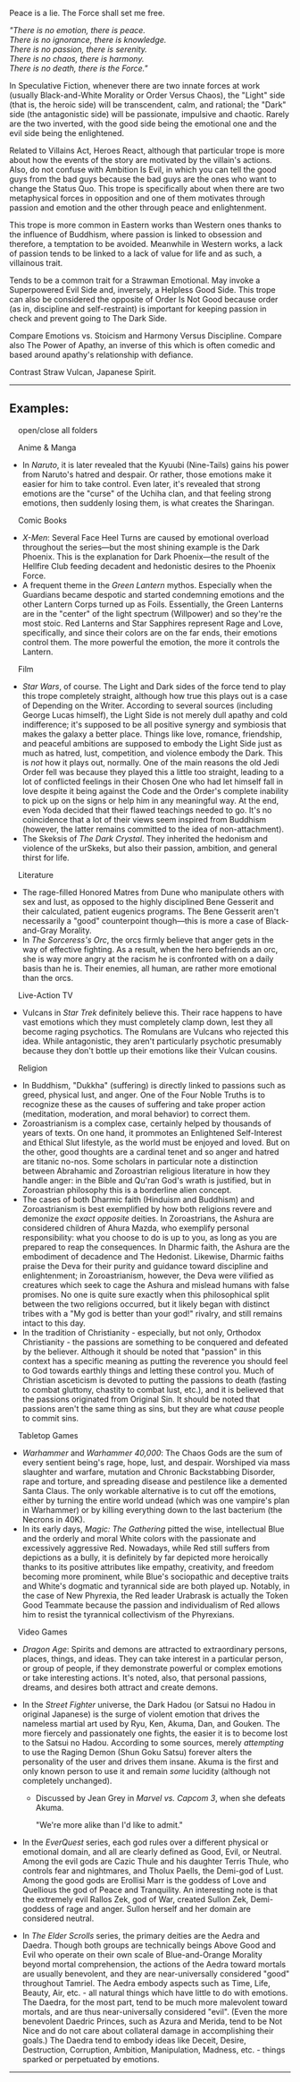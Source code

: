 Peace is a lie. The Force shall set me free.

_"There is no emotion, there is peace.  
There is no ignorance, there is knowledge.  
There is no passion, there is serenity.  
There is no chaos, there is harmony.  
There is no death, there is the Force."_

In Speculative Fiction, whenever there are two innate forces at work (usually Black-and-White Morality or Order Versus Chaos), the "Light" side (that is, the heroic side) will be transcendent, calm, and rational; the "Dark" side (the antagonistic side) will be passionate, impulsive and chaotic. Rarely are the two inverted, with the good side being the emotional one and the evil side being the enlightened.

Related to Villains Act, Heroes React, although that particular trope is more about how the events of the story are motivated by the villain's actions. Also, do not confuse with Ambition Is Evil, in which you can tell the good guys from the bad guys because the bad guys are the ones who want to change the Status Quo. This trope is specifically about when there are two metaphysical forces in opposition and one of them motivates through passion and emotion and the other through peace and enlightenment.

This trope is more common in Eastern works than Western ones thanks to the influence of Buddhism, where passion is linked to obsession and therefore, a temptation to be avoided. Meanwhile in Western works, a lack of passion tends to be linked to a lack of value for life and as such, a villainous trait.

Tends to be a common trait for a Strawman Emotional. May invoke a Superpowered Evil Side and, inversely, a Helpless Good Side. This trope can also be considered the opposite of Order Is Not Good because order (as in, discipline and self-restraint) is important for keeping passion in check and prevent going to The Dark Side.

Compare Emotions vs. Stoicism and Harmony Versus Discipline. Compare also The Power of Apathy, an inverse of this which is often comedic and based around apathy's relationship with defiance.

Contrast Straw Vulcan, Japanese Spirit.

___

## Examples:

    open/close all folders 

    Anime & Manga 

-   In _Naruto_, it is later revealed that the Kyuubi (Nine-Tails) gains his power from Naruto's hatred and despair. Or rather, those emotions make it easier for him to take control. Even later, it's revealed that strong emotions are the "curse" of the Uchiha clan, and that feeling strong emotions, then suddenly losing them, is what creates the Sharingan.

    Comic Books 

-   _X-Men_: Several Face Heel Turns are caused by emotional overload throughout the series—but the most shining example is the Dark Phoenix. This is the explanation for Dark Phoenix—the result of the Hellfire Club feeding decadent and hedonistic desires to the Phoenix Force.
-   A frequent theme in the _Green Lantern_ mythos. Especially when the Guardians became despotic and started condemning emotions and the other Lantern Corps turned up as Foils. Essentially, the Green Lanterns are in the "center" of the light spectrum (Willpower) and so they're the most stoic. Red Lanterns and Star Sapphires represent Rage and Love, specifically, and since their colors are on the far ends, their emotions control them. The more powerful the emotion, the more it controls the Lantern.

    Film 

-   _Star Wars_, of course. The Light and Dark sides of the force tend to play this trope completely straight, although how true this plays out is a case of Depending on the Writer. According to several sources (including George Lucas himself), the Light Side is not merely dull apathy and cold indifference; it's supposed to be all positive synergy and symbiosis that makes the galaxy a better place. Things like love, romance, friendship, and peaceful ambitions are supposed to embody the Light Side just as much as hatred, lust, competition, and violence embody the Dark. This is _not_ how it plays out, normally. One of the main reasons the old Jedi Order fell was because they played this a little too straight, leading to a lot of conflicted feelings in their Chosen One who had let himself fall in love despite it being against the Code and the Order's complete inability to pick up on the signs or help him in any meaningful way. At the end, even Yoda decided that their flawed teachings needed to go. It's no coincidence that a lot of their views seem inspired from Buddhism (however, the latter remains committed to the idea of non-attachment).
-   The Skeksis of _The Dark Crystal_. They inherited the hedonism and violence of the urSkeks, but also their passion, ambition, and general thirst for life.

    Literature 

-   The rage-filled Honored Matres from Dune who manipulate others with sex and lust, as opposed to the highly disciplined Bene Gesserit and their calculated, patient eugenics programs. The Bene Gesserit aren't necessarily a "good" counterpoint though—this is more a case of Black-and-Gray Morality.
-   In _The Sorceress's Orc_, the orcs firmly believe that anger gets in the way of effective fighting. As a result, when the hero befriends an orc, she is way more angry at the racism he is confronted with on a daily basis than he is. Their enemies, all human, are rather more emotional than the orcs.

    Live-Action TV  

-   Vulcans in _Star Trek_ definitely believe this. Their race happens to have vast emotions which they must completely clamp down, lest they all become raging psychotics. The Romulans are Vulcans who rejected this idea. While antagonistic, they aren't particularly psychotic presumably because they don't bottle up their emotions like their Vulcan cousins.

    Religion 

-   In Buddhism, "Dukkha" (suffering) is directly linked to passions such as greed, physical lust, and anger. One of the Four Noble Truths is to recognize these as the causes of suffering and take proper action (meditation, moderation, and moral behavior) to correct them.
-   Zoroastrianism is a complex case, certainly helped by thousands of years of texts. On one hand, it prommotes an Enlightened Self-Interest and Ethical Slut lifestyle, as the world must be enjoyed and loved. But on the other, good thoughts are a cardinal tenet and so anger and hatred are titanic no-nos. Some scholars in particular note a distinction between Abrahamic and Zoroastrian religious literature in how they handle anger: in the Bible and Qu'ran God's wrath is justified, but in Zoroastrian philosophy this is a borderline alien concept.
-   The cases of both Dharmic faith (Hinduism and Buddhism) and Zoroastrianism is best exemplified by how both religions revere and demonize the _exact opposite_ deities. In Zoroastrians, the Ashura are considered children of Ahura Mazda, who exemplify personal responsibility: what you choose to do is up to you, as long as you are prepared to reap the consequences. In Dharmic faith, the Ashura are the embodiment of decadence and The Hedonist. Likewise, Dharmic faiths praise the Deva for their purity and guidance toward discipline and enlightenment; in Zoroastrianism, however, the Deva were vilified as creatures which seek to cage the Ashura and mislead humans with false promises. No one is quite sure exactly when this philosophical split between the two religions occurred, but it likely began with distinct tribes with a "My god is better than your god!" rivalry, and still remains intact to this day.
-   In the tradition of Christianity - especially, but not only, Orthodox Christianity - the passions are something to be conquered and defeated by the believer. Although it should be noted that "passion" in this context has a specific meaning as putting the reverence you should feel to God towards earthly things and letting these control you. Much of Christian asceticism is devoted to putting the passions to death (fasting to combat gluttony, chastity to combat lust, etc.), and it is believed that the passions originated from Original Sin. It should be noted that passions aren't the same thing as sins, but they are what _cause_ people to commit sins.

    Tabletop Games 

-   _Warhammer_ and _Warhammer 40,000_: The Chaos Gods are the sum of every sentient being's rage, hope, lust, and despair. Worshiped via mass slaughter and warfare, mutation and Chronic Backstabbing Disorder, rape and torture, and spreading disease and pestilence like a demented Santa Claus. The only workable alternative is to cut off the emotions, either by turning the entire world undead (which was one vampire's plan in Warhammer) or by killing everything down to the last bacterium (the Necrons in 40K).
-   In its early days, _Magic: The Gathering_ pitted the wise, intellectual Blue and the orderly and moral White colors with the passionate and excessively aggressive Red. Nowadays, while Red still suffers from depictions as a bully, it is definitely by far depicted more heroically thanks to its positive attributes like empathy, creativity, and freedom becoming more prominent, while Blue's sociopathic and deceptive traits and White's dogmatic and tyrannical side are both played up. Notably, in the case of New Phyrexia, the Red leader Urabrask is actually the Token Good Teammate because the passion and individualism of Red allows him to resist the tyrannical collectivism of the Phyrexians.

    Video Games 

-   _Dragon Age_: Spirits and demons are attracted to extraordinary persons, places, things, and ideas. They can take interest in a particular person, or group of people, if they demonstrate powerful or complex emotions or take interesting actions. It's noted, also, that personal passions, dreams, and desires both attract and create demons.
-   In the _Street Fighter_ universe, the Dark Hadou (or Satsui no Hadou in original Japanese) is the surge of violent emotion that drives the nameless martial art used by Ryu, Ken, Akuma, Dan, and Gouken. The more fiercely and passionately one fights, the easier it is to become lost to the Satsui no Hadou. According to some sources, merely _attempting_ to use the Raging Demon (Shun Goku Satsu) forever alters the personality of the user and drives them insane. Akuma is the first and only known person to use it and remain _some_ lucidity (although not completely unchanged).
    -   Discussed by Jean Grey in _Marvel vs. Capcom 3_, when she defeats Akuma.
        
        "We're more alike than I'd like to admit."
        
-   In the _EverQuest_ series, each god rules over a different physical or emotional domain, and all are clearly defined as Good, Evil, or Neutral. Among the evil gods are Cazic Thule and his daughter Terris Thule, who controls fear and nightmares, and Tholux Paells, the Demi-god of Lust. Among the good gods are Erollisi Marr is the goddess of Love and Quellious the god of Peace and Tranquility. An interesting note is that the extremely evil Rallos Zek, god of War, created Sullon Zek, Demi-goddess of rage and anger. Sullon herself and her domain are considered neutral.
-   In _The Elder Scrolls_ series, the primary deities are the Aedra and Daedra. Though both groups are technically beings Above Good and Evil who operate on their own scale of Blue-and-Orange Morality beyond mortal comprehension, the actions of the Aedra toward mortals are usually benevolent, and they are near-universally considered "good" throughout Tamriel. The Aedra embody aspects such as Time, Life, Beauty, Air, etc. - all natural things which have little to do with emotions. The Daedra, for the most part, tend to be much more malevolent toward mortals, and are thus near-universally considered "evil". (Even the more benevolent Daedric Princes, such as Azura and Merida, tend to be Not Nice and do not care about collateral damage in accomplishing their goals.) The Daedra tend to embody ideas like Deceit, Desire, Destruction, Corruption, Ambition, Manipulation, Madness, etc. - things sparked or perpetuated by emotions.

___